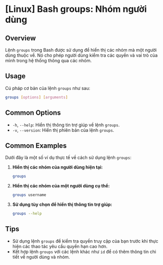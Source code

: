 # [Linux] Bash groups: Nhóm người dùng

## Overview
Lệnh `groups` trong Bash được sử dụng để hiển thị các nhóm mà một người dùng thuộc về. Nó cho phép người dùng kiểm tra các quyền và vai trò của mình trong hệ thống thông qua các nhóm.

## Usage
Cú pháp cơ bản của lệnh `groups` như sau:

```bash
groups [options] [arguments]
```

## Common Options
- `-h`, `--help`: Hiển thị thông tin trợ giúp về lệnh `groups`.
- `-v`, `--version`: Hiển thị phiên bản của lệnh `groups`.

## Common Examples
Dưới đây là một số ví dụ thực tế về cách sử dụng lệnh `groups`:

1. **Hiển thị các nhóm của người dùng hiện tại:**
   ```bash
   groups
   ```

2. **Hiển thị các nhóm của một người dùng cụ thể:**
   ```bash
   groups username
   ```

3. **Sử dụng tùy chọn để hiển thị thông tin trợ giúp:**
   ```bash
   groups --help
   ```

## Tips
- Sử dụng lệnh `groups` để kiểm tra quyền truy cập của bạn trước khi thực hiện các thao tác yêu cầu quyền hạn cao hơn.
- Kết hợp lệnh `groups` với các lệnh khác như `id` để có thêm thông tin chi tiết về người dùng và nhóm.